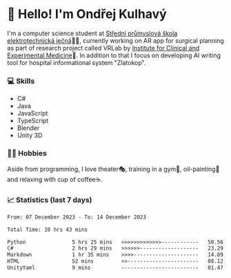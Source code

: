 # 👋 Hello! I'm Ondřej Kulhavý

I'm a computer science student at [Střední průmyslová škola elektrotechnická ječná](https://www.spsejecna.cz/)👨‍🎓, currently working on AR app for surgical planning as part of research project called VRLab by [Institute for Clinical and Experimental Medicine](https://www.ikem.cz/en/)🏥.
In addition to that I focus on developing AI writing tool for hospital informational system "Zlatokop".

### 💻 Skills
- C#
- Java
- JavaScript
- TypeScript
- Blender
- Unity 3D

### 🏋️‍♂️ Hobbies

Aside from programming, I love theater🎭, training in a gym💪, oil-painting🎨 and relaxing with cup of coffee☕.
### 📈 Statistics (last 7 days)
<!--START_SECTION:waka-->

```txt
From: 07 December 2023 - To: 14 December 2023

Total Time: 10 hrs 43 mins

Python               5 hrs 25 mins   >>>>>>>>>>>>>------------   50.56 %
C#                   2 hrs 29 mins   >>>>>>-------------------   23.29 %
Markdown             1 hr 35 mins    >>>>---------------------   14.89 %
HTML                 52 mins         >>-----------------------   08.12 %
UnityYaml            9 mins          -------------------------   01.47 %
```

<!--END_SECTION:waka-->




